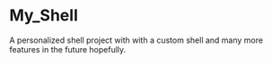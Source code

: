 # My_Shell
A personalized shell project with with a custom shell and many more features in the future hopefully.

